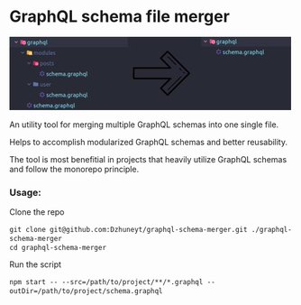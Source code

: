 # GraphQL schema file merger

![How it works](./assets/how_it_works.jpg)

An utility tool for merging multiple GraphQL schemas into one single file.

Helps to accomplish modularized GraphQL schemas and better reusability.

The tool is most benefitial in projects that heavily utilize GraphQL schemas and follow the monorepo principle.

### Usage:

Clone the repo

    git clone git@github.com:Dzhuneyt/graphql-schema-merger.git ./graphql-schema-merger
    cd graphql-schema-merger

Run the script
    
    npm start -- --src=/path/to/project/**/*.graphql --outDir=/path/to/project/schema.graphql